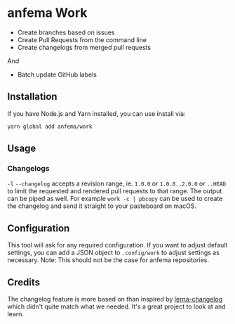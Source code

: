 # anfema Work

- Create branches based on issues
- Create Pull Requests from the command line
- Create changelogs from merged pull requests

And

- Batch update GitHub labels



## Installation

If you have Node.js and Yarn installed, you can use install via:

```sh
yarn global add anfema/work
```


## Usage

### Changelogs

`-l` `--changelog` accepts a revision range, ie. `1.0.0` or `1.0.0..2.0.0` or `..HEAD` to limit the requested and rendered pull requests to that range. The output can be piped as well. For example `work -c | pbcopy` can be used to create the changelog and send it straight to your pasteboard on macOS.



## Configuration

This tool will ask for any required configuration. If you want to adjust default settings, you can add a JSON object to `.config/work` to adjust settings as necessary. Note: This should not be the case for anfema repositories.



## Credits

The changelog feature is more based on than inspired by [lerna-changelog](https://github.com/lerna/lerna-changelog) which didn't quite match what we needed. It's a great project to look at and learn.
